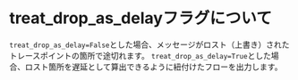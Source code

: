 # treat_drop_as_delayフラグについて
`treat_drop_as_delay=False`とした場合、メッセージがロスト（上書き）されたトレースポイントの箇所で途切れます。
`treat_drop_as_delay=True`とした場合、ロスト箇所を遅延として算出できるように紐付けたフローを出力します。